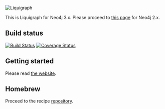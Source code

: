 ![Liquigraph](http://fbiville.github.io/liquigraph/images/liquigraph-logo.png)

This is Liquigraph for Neo4j 3.x.
Please proceed to [this page](https://github.com/fbiville/liquigraph/blob/master/README.md) for Neo4j 2.x.

## Build status

[![Build Status](https://travis-ci.org/fbiville/liquigraph.png?branch=master)](https://travis-ci.org/fbiville/liquigraph)
[![Coverage Status](https://coveralls.io/repos/fbiville/liquigraph/badge.png)](https://coveralls.io/r/fbiville/liquigraph)

## Getting started

Please read [the website](http://fbiville.github.io/liquigraph/).

## Homebrew

Proceed to the recipe [repository](https://www.github.com/fbiville/homebrew-liquigraph/).
